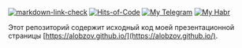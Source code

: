 [![markdown-link-check](https://github.com/alobzov/alobzov.github.io/actions/workflows/mlc.yml/badge.svg)](https://github.com/alobzov/alobzov.github.io/actions/workflows/mlc.yml)
[![Hits-of-Code](https://hitsofcode.com/github/alobzov/alobzov.github.io?branch=main&label=Hits-of-Code)](https://hitsofcode.com/github/alobzov/alobzov.github.io/view?branch=main&label=Hits-of-Code)
[![My Telegram](https://img.shields.io/badge/Telegram-contact-active?logo=telegram)](https://t.me/alobzov)
[![My Habr](https://img.shields.io/badge/Habr-read-active?logo=habr)](https://habr.com/users/alobzov)

Этот репозиторий содержит исходный код моей презентационной страницы [https://alobzov.github.io/](https://alobzov.github.io/).